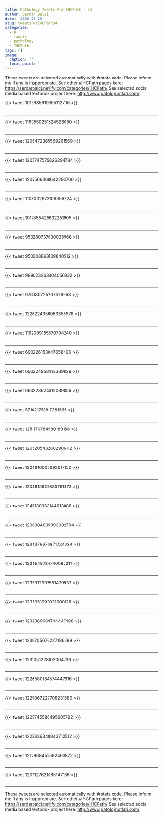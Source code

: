 ```yaml
---
title: Pathology Tweets For IHCPath - 34
author: Serdar Balci
date: '2020-04-19'
slug: tweetsForIHCPath34
categories:
  - R
  - tweets
  - pathology
  - IHCPath
tags: []
image:
  caption: ''
  focal_point: ''
---
```



These tweets are selected automatically with #rstats code. Please inform me if any is inappropriate.
See other #IHCPath pages here: https://serdarbalci.netlify.com/categories/IHCPath/ 
See selected social media based textbook project here: http://www.patolojinotlari.com/

{{< tweet 1015985919655112706 >}}
<br>
<br>
<hr>
{{< tweet 1169550251524526080 >}}
<br>
<br>
<hr>
{{< tweet 1206472365569261569 >}}
<br>
<br>
<hr>
{{< tweet 1205747579826294784 >}}
<br>
<br>
<hr>
{{< tweet 1205566368642293760 >}}
<br>
<br>
<hr>
{{< tweet 1108002973106356224 >}}
<br>
<br>
<hr>
{{< tweet 1017555425632251905 >}}
<br>
<br>
<hr>
{{< tweet 950280737630035968 >}}
<br>
<br>
<hr>
{{< tweet 950008898139840512 >}}
<br>
<br>
<hr>
{{< tweet 989023263304056832 >}}
<br>
<br>
<hr>
{{< tweet 976080725207379968 >}}
<br>
<br>
<hr>
{{< tweet 1226224356063358976 >}}
<br>
<br>
<hr>
{{< tweet 1162089155670794240 >}}
<br>
<br>
<hr>
{{< tweet 690226153047658496 >}}
<br>
<br>
<hr>
{{< tweet 690224958413389829 >}}
<br>
<br>
<hr>
{{< tweet 690223624612089856 >}}
<br>
<br>
<hr>
{{< tweet 571021751817281536 >}}
<br>
<br>
<hr>
{{< tweet 1251170784980189188 >}}
<br>
<br>
<hr>
{{< tweet 1205205432802906112 >}}
<br>
<br>
<hr>
{{< tweet 1204916003693617152 >}}
<br>
<br>
<hr>
{{< tweet 1204915922835791873 >}}
<br>
<br>
<hr>
{{< tweet 1245139363144613888 >}}
<br>
<br>
<hr>
{{< tweet 1238084839993032704 >}}
<br>
<br>
<hr>
{{< tweet 1234376670871724034 >}}
<br>
<br>
<hr>
{{< tweet 1234548734740062211 >}}
<br>
<br>
<hr>
{{< tweet 1233912997581479937 >}}
<br>
<br>
<hr>
{{< tweet 1233051693031600128 >}}
<br>
<br>
<hr>
{{< tweet 1232369669744447488 >}}
<br>
<br>
<hr>
{{< tweet 1230705676227186689 >}}
<br>
<br>
<hr>
{{< tweet 1231051228102004736 >}}
<br>
<br>
<hr>
{{< tweet 1226580184574447616 >}}
<br>
<br>
<hr>
{{< tweet 1225867227708231680 >}}
<br>
<br>
<hr>
{{< tweet 1225745586495905792 >}}
<br>
<br>
<hr>
{{< tweet 1225836348843712512 >}}
<br>
<br>
<hr>
{{< tweet 1212908452592463872 >}}
<br>
<br>
<hr>
{{< tweet 1207127621085147136 >}}
<br>
<br>
<hr>


These tweets are selected automatically with #rstats code. Please inform me if any is inappropriate.
See other #IHCPath pages here: https://serdarbalci.netlify.com/categories/IHCPath/ 
See selected social media based textbook project here: http://www.patolojinotlari.com/
